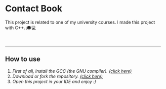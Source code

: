 # Contact Book

This project is related to one of my university courses. I made this project with C++. 🎓💻

<br>
<hr>

## How to use
1. *First of all, install the GCC (the GNU compiler). <a href="https://gcc.gnu.org/">(click here)</a>*
2. *Download or fork the repository. <a href="https://github.com/mahdi-rezae/opengl-running-guy.git">(click here)</a>*
3. *Open this project in your IDE and enjoy :)*
